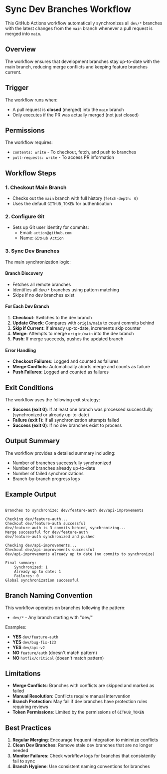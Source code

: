 # Sync Dev Branches Workflow

This GitHub Actions workflow automatically synchronizes all `dev/*` branches with the latest changes from the `main` branch whenever a pull request is merged into `main`.

## Overview

The workflow ensures that development branches stay up-to-date with the main branch, reducing merge conflicts and keeping feature branches current.

## Trigger

The workflow runs when:

- A pull request is **closed** (merged) into the `main` branch
- Only executes if the PR was actually merged (not just closed)

## Permissions

The workflow requires:

- `contents: write` - To checkout, fetch, and push to branches
- `pull-requests: write` - To access PR information

## Workflow Steps

### 1. Checkout Main Branch

- Checks out the `main` branch with full history (`fetch-depth: 0`)
- Uses the default `GITHUB_TOKEN` for authentication

### 2. Configure Git

- Sets up Git user identity for commits:
  - Email: `action@github.com`
  - Name: `GitHub Action`

### 3. Sync Dev Branches

The main synchronization logic:

#### Branch Discovery

- Fetches all remote branches
- Identifies all `dev/*` branches using pattern matching
- Skips if no dev branches exist

#### For Each Dev Branch

1. **Checkout**: Switches to the dev branch
2. **Update Check**: Compares with `origin/main` to count commits behind
3. **Skip if Current**: If already up-to-date, increments skip counter
4. **Merge**: Attempts to merge `origin/main` into the dev branch
5. **Push**: If merge succeeds, pushes the updated branch

#### Error Handling

- **Checkout Failures**: Logged and counted as failures
- **Merge Conflicts**: Automatically aborts merge and counts as failure
- **Push Failures**: Logged and counted as failures

## Exit Conditions

The workflow uses the following exit strategy:

- **Success (exit 0)**: If at least one branch was processed successfully (synchronized or already up-to-date)
- **Failure (exit 1)**: If all synchronization attempts failed
- **Success (exit 0)**: If no dev branches exist to process

## Output Summary

The workflow provides a detailed summary including:

- Number of branches successfully synchronized
- Number of branches already up-to-date
- Number of failed synchronizations
- Branch-by-branch progress logs

## Example Output

``` text

Branches to synchronize: dev/feature-auth dev/api-improvements

Checking dev/feature-auth...
Checkout dev/feature-auth successful
dev/feature-auth is 3 commits behind, synchronizing...
Merge successful for dev/feature-auth
dev/feature-auth synchronized and pushed

Checking dev/api-improvements...
Checkout dev/api-improvements successful
dev/api-improvements already up to date (no commits to synchronize)

Final summary:
    Synchronized: 1
    Already up to date: 1
    Failures: 0
Global synchronization successful
```

## Branch Naming Convention

This workflow operates on branches following the pattern:

- `dev/*` - Any branch starting with "dev/"

Examples:

- **YES** `dev/feature-auth`
- **YES** `dev/bug-fix-123`
- **YES** `dev/api-v2`
- **NO** `feature/auth` (doesn't match pattern)
- **NO** `hotfix/critical` (doesn't match pattern)

## Limitations

- **Merge Conflicts**: Branches with conflicts are skipped and marked as failed
- **Manual Resolution**: Conflicts require manual intervention
- **Branch Protection**: May fail if dev branches have protection rules requiring reviews
- **Token Permissions**: Limited by the permissions of `GITHUB_TOKEN`

## Best Practices

1. **Regular Merging**: Encourage frequent integration to minimize conflicts
2. **Clean Dev Branches**: Remove stale dev branches that are no longer needed
3. **Monitor Failures**: Check workflow logs for branches that consistently fail to sync
4. **Branch Hygiene**: Use consistent naming conventions for branches
